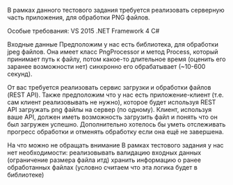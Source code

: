 В рамках данного тестового задания требуется реализовать серверную часть приложения, для обработки PNG файлов.

Особые требования:
VS 2015
.NET Framework 4
C#


Входные данные
Предположим у нас есть библиотека, для обработки jpeg файлов. Она имеет класс PngProcessor и метод Process, который принимает путь к файлу, потом какое-то длительное время (оценить его заранее возможности нет) синхронно его обрабатывает (~10-600 секунд). 

От вас требуется реализовать сервис загрузки и обработки файлов (REST API). 
Также предположим что у нас есть приложение-клиент (т.е. сам клиент реализовывать не нужно), которое будет используя REST API загружать png файлы на сервер (по одному). Клиент, используя ваше API, должен иметь возможность загрузить файл и понять что он был загружен успешно. Дополнительно хотелось бы уметь отслеживать прогресс обработки и отменять обработку если она ещё не завершена.


На что можно не обращать внимание
В рамках тестового задания у нас нет необходимости:
реализовывать валидацию входных данных (ограничение размера файла итд)
хранить информацию о ранее обработанных файлах (условно считаем что эта логика будет в библиотеке)

